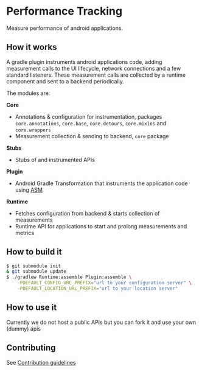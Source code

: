# Performance Tracking

Measure performance of android applications.
 
## How it works

A gradle plugin instruments android applications code, adding measurement calls to the UI 
lifecycle, network connections and a few standard listeners. These measurement calls are collected
by a runtime component and sent to a backend periodically.

The modules are:

**Core** 
* Annotations & configuration for instrumentation, packages `core.annotations`, `core.base`, 
`core.detours`, `core.mixins` and `core.wrappers`
* Measurement collection & sending to backend, `core` package

**Stubs**
* Stubs of and instrumented APIs

**Plugin**
* Android Gradle Transformation that instruments the application code using [ASM](http://asm.ow2.org/)

**Runtime**
* Fetches configuration from backend & starts collection of measurements
* Runtime API for applications to start and prolong measurements and metrics

## How to build it

```bash
$ git submodule init
& git submodule update
$ ./gradlew Runtime:assemble Plugin:assemble \
    -PDEFAULT_CONFIG_URL_PREFIX="url to your configuration server" \
    -PDEFAULT_LOCATION_URL_PREFIX="url to your location server"
```

## How to use it

Currently we do not host a public APIs but you can fork it and use your own (dummy) apis 

## Contributing

See [Contribution guidelines](./CONTRIBUTING.md)
